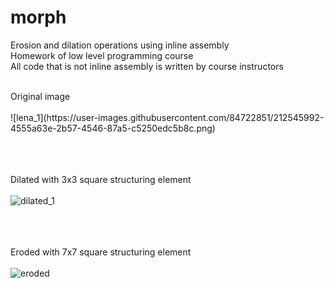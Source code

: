 # morph
Erosion and dilation operations using inline assembly <br />
Homework of low level programming course <br />
All code that is not inline assembly is written by course instructors <br />

<br /> 
Original image <br /> <br />
![lena_1](https://user-images.githubusercontent.com/84722851/212545992-4555a63e-2b57-4546-87a5-c5250edc5b8c.png)

 <br /> <br /> <br />
Dilated with 3x3 square structuring element <br /> <br />
![dilated_1](https://user-images.githubusercontent.com/84722851/212545707-40ff5a63-b8e8-4c28-9d23-07949c1dd342.png)

<br /> <br /> <br />
Eroded with 7x7 square structuring element <br /> <br />
![eroded](https://user-images.githubusercontent.com/84722851/212545714-8e5dc44f-28c4-4c7d-9e33-22d1a58f2442.png)
